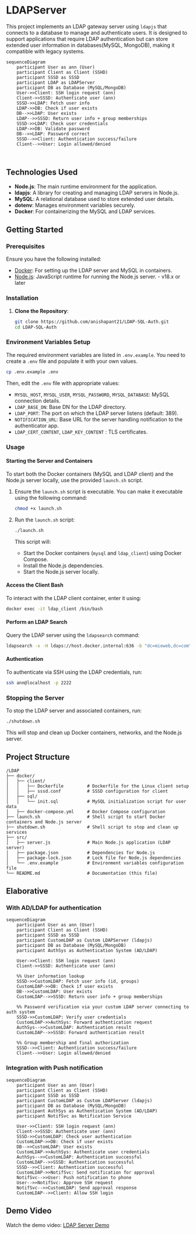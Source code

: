 # LDAPServer

This project implements an LDAP gateway server using `ldapjs` that connects to a database to manage and authenticate users. It is designed to support applications that require LDAP authentication but can store extended user information in databases(MySQL, MongoDB), making it compatible with legacy systems.

```mermaid
sequenceDiagram
    participant User as ann (User)
    participant Client as Client (SSHD)
    participant SSSD as SSSD
    participant LDAP as LDAPServer
    participant DB as Database (MySQL/MongoDB)
    User->>Client: SSH login request (ann)
    Client->>SSSD: Authenticate user (ann)
    SSSD->>LDAP: Fetch user info
    LDAP->>DB: Check if user exists
    DB-->>LDAP: User exists
    LDAP-->>SSSD: Return user info + group memberships
    SSSD->>LDAP: Check user credentials
    LDAP->>DB: Validate password
    DB-->>LDAP: Password correct
    SSSD-->>Client: Authentication success/failure
    Client-->>User: Login allowed/denied



```

## Technologies Used

- **Node.js**: The main runtime environment for the application.
- **ldapjs**: A library for creating and managing LDAP servers in Node.js.
- **MySQL**: A relational database used to store extended user details.
- **dotenv**: Manages environment variables securely.
- **Docker**: For containerizing the MySQL and LDAP services.

## Getting Started

### Prerequisites

Ensure you have the following installed:

- [Docker](https://www.docker.com/): For setting up the LDAP server and MySQL in containers.
- [Node.js](https://nodejs.org/): JavaScript runtime for running the Node.js server. - v18.x or later


### Installation

1. **Clone the Repository**:

   ```bash
   git clone https://github.com/anishapant21/LDAP-SQL-Auth.git
   cd LDAP-SQL-Auth
   ```

### Environment Variables Setup

The required environment variables are listed in `.env.example`. You need to create a `.env` file and populate it with your own values.

```sh
cp .env.example .env
```

Then, edit the `.env` file with appropriate values:

- `MYSQL_HOST`, `MYSQL_USER`, `MYSQL_PASSWORD`, `MYSQL_DATABASE`: MySQL connection details.
- `LDAP_BASE_DN`: Base DN for the LDAP directory.
- `LDAP_PORT`: The port on which the LDAP server listens (default: 389).
- `NOTIFICATION_URL`: Base URL for the server handling notification to the authenticator app.
- `LDAP_CERT_CONTENT`, `LDAP_KEY_CONTENT` : TLS certificates.

### Usage

#### Starting the Server and Containers

To start both the Docker containers (MySQL and LDAP client) and the Node.js server locally, use the provided `launch.sh` script.

1. Ensure the `launch.sh` script is executable. You can make it executable using the following command:

   ```bash
   chmod +x launch.sh
   ```

2. Run the `launch.sh` script:

   ```bash
   ./launch.sh
   ```

   This script will:

   - Start the Docker containers (`mysql` and `ldap_client`) using Docker Compose.
   - Install the Node.js dependencies.
   - Start the Node.js server locally.

#### Access the Client Bash

To interact with the LDAP client container, enter it using:

```bash
docker exec -it ldap_client /bin/bash
```

#### Perform an LDAP Search

Query the LDAP server using the `ldapsearch` command:

```bash
ldapsearch -x -H ldaps://host.docker.internal:636 -b "dc=mieweb,dc=com" "(uid=ann)"
```

#### Authentication

To authenticate via SSH using the LDAP credentials, run:

```bash
ssh ann@localhost -p 2222
```

### Stopping the Server

To stop the LDAP server and associated containers, run:

```bash
./shutdown.sh
```

This will stop and clean up Docker containers, networks, and the Node.js server.

## Project Structure

```plaintext
/LDAP
├── docker/
│   ├── client/
│   │   ├── Dockerfile         # Dockerfile for the Linux client setup
│   │   ├── sssd.conf          # SSSD configuration for client
│   ├── sql/
│   │   └── init.sql           # MySQL initialization script for user data
│   ├── docker-compose.yml     # Docker Compose configuration
├── launch.sh                  # Shell script to start Docker containers and Node.js server
├── shutdown.sh                # Shell script to stop and clean up services
├── src/
│   ├── server.js              # Main Node.js application (LDAP server)
│   ├── package.json           # Dependencies for Node.js
│   ├── package-lock.json      # Lock file for Node.js dependencies
│   └── .env.example           # Environment variables configuration file
└── README.md                  # Documentation (this file)
```

## Elaborative

### With AD/LDAP for authentication

```mermaid
sequenceDiagram
    participant User as ann (User)
    participant Client as Client (SSHD)
    participant SSSD as SSSD
    participant CustomLDAP as Custom LDAPServer (ldapjs)
    participant DB as Database (MySQL/MongoDB)
    participant AuthSys as Authentication System (AD/LDAP)
    
    User->>Client: SSH login request (ann)
    Client->>SSSD: Authenticate user (ann)
    
    %% User information lookup
    SSSD->>CustomLDAP: Fetch user info (id, groups)
    CustomLDAP->>DB: Check if user exists
    DB-->>CustomLDAP: User exists
    CustomLDAP-->>SSSD: Return user info + group memberships
    
    %% Password verification via your custom LDAP server connecting to auth system
    SSSD->>CustomLDAP: Verify user credentials
    CustomLDAP->>AuthSys: Forward authentication request
    AuthSys-->>CustomLDAP: Authentication result
    CustomLDAP-->>SSSD: Forward authentication result
    
    %% Group membership and final authorization
    SSSD-->>Client: Authentication success/failure
    Client-->>User: Login allowed/denied
```

### Integration with Push notification
```mermaid
sequenceDiagram
    participant User as ann (User)
    participant Client as Client (SSHD)
    participant SSSD as SSSD
    participant CustomLDAP as Custom LDAPServer (ldapjs)
    participant DB as Database (MySQL/MongoDB)
    participant AuthSys as Authentication System (AD/LDAP)
    participant NotifSvc as Notification Service
    
    User->>Client: SSH login request (ann)
    Client->>SSSD: Authenticate user (ann)
    SSSD->>CustomLDAP: Check user authentication
    CustomLDAP->>DB: Check if user exists
    DB-->>CustomLDAP: User exists
    CustomLDAP->>AuthSys: Authenticate user credentials
    AuthSys-->>CustomLDAP: Authentication successful
    CustomLDAP-->>SSSD: Authentication successful
    SSSD-->>Client: Authentication successful
    CustomLDAP->>NotifSvc: Send notification for approval
    NotifSvc-->>User: Push notification to phone
    User-->>NotifSvc: Approve SSH request
    NotifSvc-->>CustomLDAP: Send approval response
    CustomLDAP-->>Client: Allow SSH login
```

## Demo Video

Watch the demo video:
[LDAP Server Demo](https://youtu.be/qsE1BWpmsME?si=MRnwFHu6LCd-2fhk)
